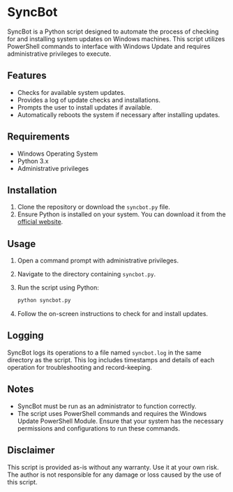 # SyncBot

SyncBot is a Python script designed to automate the process of checking for and installing system updates on Windows machines. This script utilizes PowerShell commands to interface with Windows Update and requires administrative privileges to execute.

## Features

- Checks for available system updates.
- Provides a log of update checks and installations.
- Prompts the user to install updates if available.
- Automatically reboots the system if necessary after installing updates.

## Requirements

- Windows Operating System
- Python 3.x
- Administrative privileges

## Installation

1. Clone the repository or download the `syncbot.py` file.
2. Ensure Python is installed on your system. You can download it from the [official website](https://www.python.org/downloads/).

## Usage

1. Open a command prompt with administrative privileges.
2. Navigate to the directory containing `syncbot.py`.
3. Run the script using Python:

   ```bash
   python syncbot.py
   ```

4. Follow the on-screen instructions to check for and install updates.

## Logging

SyncBot logs its operations to a file named `syncbot.log` in the same directory as the script. This log includes timestamps and details of each operation for troubleshooting and record-keeping.

## Notes

- SyncBot must be run as an administrator to function correctly.
- The script uses PowerShell commands and requires the Windows Update PowerShell Module. Ensure that your system has the necessary permissions and configurations to run these commands.

## Disclaimer

This script is provided as-is without any warranty. Use it at your own risk. The author is not responsible for any damage or loss caused by the use of this script.